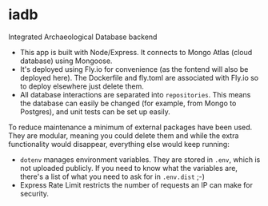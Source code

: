 # iadb
Integrated Archaeological Database backend

* This app is built with Node/Express. It connects to Mongo Atlas (cloud database) using Mongoose.
* It's deployed using Fly.io for convenience (as the fontend will also be deployed here). The Dockerfile and fly.toml are associated with Fly.io so to deploy elsewhere just delete them.
* All database interactions are separated into `repositories`. This means the database can easily be changed (for example, from Mongo to Postgres), and unit tests can be set up easily.

To reduce maintenance a minimum of external packages have been used. They are modular, meaning you could delete them and while the extra functionality would disappear, everything else would keep running: 
* `dotenv` manages environment variables. They are stored in `.env`, which is not uploaded publicly. If you need to know what the variables are, there's a list of what you need to ask for in `.env.dist` ;-)
* Express Rate Limit restricts the number of requests an IP can make for security.